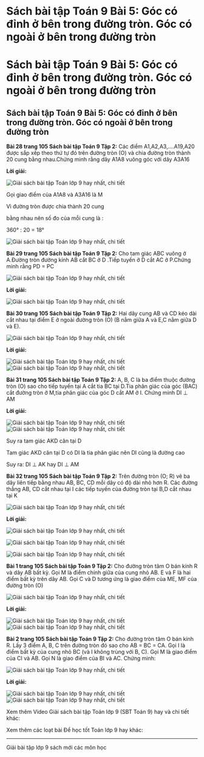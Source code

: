 # Sách bài tập Toán 9 Bài 5: Góc có đỉnh ở bên trong đường tròn. Góc có ngoài ở bên trong đường tròn

# Sách bài tập Toán 9 Bài 5: Góc có đỉnh ở bên trong đường tròn. Góc có ngoài ở bên trong đường tròn

## Sách bài tập Toán 9 Bài 5: Góc có đỉnh ở bên trong đường tròn. Góc có ngoài ở bên trong đường tròn

**Bài 28 trang 105 Sách bài tập Toán 9 Tập 2:** Các điểm A1,A2,A3,….A19,A20 được sắp xếp theo thứ tự đó trên đường tròn (O) và chia đường tròn thành 20 cung bằng nhau.Chứng minh rằng dây A1A8 vuông góc với dây A3A16

**Lời giải:**

![Giải sách bài tập Toán lớp 9 hay nhất, chi tiết](https://vietjack.com/giai-sbt-toan-9/images/bai-28-trang-105-sach-bai-tap-toan-9-tap-2-3.PNG)

Gọi giao điểm của A1A8 và A3A16 là M

Vì đường tròn được chia thành 20 cung 

bằng nhau nên số đo của mỗi cung là : 

360° : 20 = 18°

![Giải sách bài tập Toán lớp 9 hay nhất, chi tiết](https://vietjack.com/giai-sbt-toan-9/images/bai-28-trang-105-sach-bai-tap-toan-9-tap-2-2.PNG)

**Bài 29 trang 105 Sách bài tập Toán 9 Tập 2:** Cho tam giác ABC vuông ở A.Đường tròn đường kính AB cắt BC ở D .Tiếp tuyến ở D cắt AC ở P.Chứng minh rằng PD = PC

![Giải sách bài tập Toán lớp 9 hay nhất, chi tiết](https://vietjack.com/giai-sbt-toan-9/images/bai-29-trang-105-sach-bai-tap-toan-9-tap-2-1.PNG)

**Lời giải:**

![Giải sách bài tập Toán lớp 9 hay nhất, chi tiết](https://vietjack.com/giai-sbt-toan-9/images/bai-29-trang-105-sach-bai-tap-toan-9-tap-2-2.PNG)

**Bài 30 trang 105 Sách bài tập Toán 9 Tập 2:** Hai dây cung AB và CD kéo dài cắt nhau tại điểm E ở ngoài đường tròn (O) (B nằm giữa A và E,C nằm giữa D và E). 

![Giải sách bài tập Toán lớp 9 hay nhất, chi tiết](https://vietjack.com/giai-sbt-toan-9/images/bai-30-trang-105-sach-bai-tap-toan-9-tap-2-1.PNG)

**Lời giải:**

![Giải sách bài tập Toán lớp 9 hay nhất, chi tiết](https://vietjack.com/giai-sbt-toan-9/images/bai-30-trang-105-sach-bai-tap-toan-9-tap-2-11.PNG) ![Giải sách bài tập Toán lớp 9 hay nhất, chi tiết](https://vietjack.com/giai-sbt-toan-9/images/bai-30-trang-105-sach-bai-tap-toan-9-tap-2-12.PNG)

**Bài 31 trang 105 Sách bài tập Toán 9 Tập 2:** A, B, C là ba điểm thuộc đường tròn (O) sao cho tiếp tuyến tại A cắt tia BC tại D.Tia phân giác của góc (BAC) cắt đường tròn ở M,tia phân giác của góc D cắt AM ở I. Chứng minh DI ⊥ AM 

**Lời giải:**

![Giải sách bài tập Toán lớp 9 hay nhất, chi tiết](https://vietjack.com/giai-sbt-toan-9/images/bai-31-trang-105-sach-bai-tap-toan-9-tap-2-1.PNG) ![Giải sách bài tập Toán lớp 9 hay nhất, chi tiết](https://vietjack.com/giai-sbt-toan-9/images/bai-31-trang-105-sach-bai-tap-toan-9-tap-2-11.PNG)

Suy ra tam giác AKD cân tại D

Tam giác AKD cân tại D có DI là tia phân giác nên DI cũng là đường cao

Suy ra: DI ⊥ AK hay DI ⊥ AM

**Bài 32 trang 105 Sách bài tập Toán 9 Tập 2:** Trên đường tròn (O; R) vẽ ba dây liên tiếp bằng nhau AB, BC, CD mỗi dây có độ dài nhỏ hơn R. Các đường thẳng AB, CD cắt nhau tại I các tiếp tuyến của đường tròn tại B,D cắt nhau tại K 

![Giải sách bài tập Toán lớp 9 hay nhất, chi tiết](https://vietjack.com/giai-sbt-toan-9/images/bai-32-trang-105-sach-bai-tap-toan-9-tap-2-1.PNG)

**Lời giải:**

![Giải sách bài tập Toán lớp 9 hay nhất, chi tiết](https://vietjack.com/giai-sbt-toan-9/images/bai-32-trang-105-sach-bai-tap-toan-9-tap-2-2.PNG)

![Giải sách bài tập Toán lớp 9 hay nhất, chi tiết](https://vietjack.com/giai-sbt-toan-9/images/bai-32-trang-105-sach-bai-tap-toan-9-tap-2-21.PNG)

![Giải sách bài tập Toán lớp 9 hay nhất, chi tiết](https://vietjack.com/giai-sbt-toan-9/images/bai-32-trang-105-sach-bai-tap-toan-9-tap-2-3.PNG)

**Bài 1 trang 105 Sách bài tập Toán 9 Tập 2:** Cho đường tròn tâm O bán kính R và dây AB bất kỳ. Gọi M là điểm chính giữa của cung nhỏ AB. E và F là hai điểm bất kỳ trên dây AB. Gọi C và D tương ứng là giao điểm của ME, MF của đường tròn (O)

![Giải sách bài tập Toán lớp 9 hay nhất, chi tiết](https://vietjack.com/giai-sbt-toan-9/images/bai-1-trang-105-sach-bai-tap-toan-9-tap-2-1.PNG)

**Lời giải:**

![Giải sách bài tập Toán lớp 9 hay nhất, chi tiết](https://vietjack.com/giai-sbt-toan-9/images/bai-1-trang-105-sach-bai-tap-toan-9-tap-2-11.PNG) ![Giải sách bài tập Toán lớp 9 hay nhất, chi tiết](https://vietjack.com/giai-sbt-toan-9/images/bai-1-trang-105-sach-bai-tap-toan-9-tap-2-12.PNG)

**Bài 2 trang 105 Sách bài tập Toán 9 Tập 2:** Cho đường tròn tâm O bán kính R. Lấy 3 điểm A, B, C trên đường tròn đó sao cho AB = BC = CA. Gọi I là điểm bất kỳ của cung nhỏ BC (và I không trùng với B, C). Gọi M là giao điểm của CI và AB. Gọi N là giao điểm của BI và AC. Chứng minh:

![Giải sách bài tập Toán lớp 9 hay nhất, chi tiết](https://vietjack.com/giai-sbt-toan-9/images/bai-2-trang-105-sach-bai-tap-toan-9-tap-2-1.PNG)

**Lời giải:**

![Giải sách bài tập Toán lớp 9 hay nhất, chi tiết](https://vietjack.com/giai-sbt-toan-9/images/bai-2-trang-105-sach-bai-tap-toan-9-tap-2-11.PNG) ![Giải sách bài tập Toán lớp 9 hay nhất, chi tiết](https://vietjack.com/giai-sbt-toan-9/images/bai-2-trang-105-sach-bai-tap-toan-9-tap-2-12.PNG)

Xem thêm Video Giải sách bài tập Toán lớp 9 (SBT Toán 9) hay và chi tiết khác:

Xem thêm các loạt bài Để học tốt Toán lớp 9 hay khác:

* * *

Giải bài tập lớp 9 sách mới các môn học
